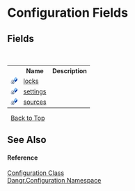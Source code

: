 # Configuration Fields
 


## Fields
&nbsp;<table><tr><th></th><th>Name</th><th>Description</th></tr><tr><td>![Private field](media/privfield.gif "Private field")</td><td><a href="F_Dangr_Configuration_Configuration_locks">locks</a></td><td /></tr><tr><td>![Private field](media/privfield.gif "Private field")</td><td><a href="F_Dangr_Configuration_Configuration_settings">settings</a></td><td /></tr><tr><td>![Private field](media/privfield.gif "Private field")</td><td><a href="F_Dangr_Configuration_Configuration_sources">sources</a></td><td /></tr></table>&nbsp;
<a href="#configuration-fields">Back to Top</a>

## See Also


#### Reference
<a href="T_Dangr_Configuration_Configuration">Configuration Class</a><br /><a href="N_Dangr_Configuration">Dangr.Configuration Namespace</a><br />